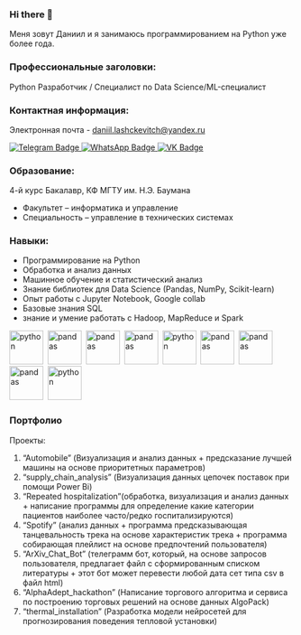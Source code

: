### Hi there 👋
Меня зовут Даниил и я занимаюсь программированием на Python уже более года.

### Профессиональные заголовки:
Python Разработчик / Специалист по Data Science/ML-специалист

### Контактная информация: 
Электронная почта - daniil.lashckevitch@yandex.ru
<div id="badges">
  <a href="https://t.me/Daniil_5t4Rt">
    <img src="https://img.shields.io/badge/Telegram-blue?logo=telegram&logoColor=white&style=for-the-badge" alt="Telegram Badge"/>
  </a>
  <a href="https://api.whatsapp.com/send?phone=79623724292">
    <img src="https://img.shields.io/badge/WhatsApp-bgreen?logo=whatsapp&logoColor=white&style=for-the-badge" alt="WhatsApp Badge"/>
  </a>
  <a href="https://vk.com/id277479523">
    <img src="https://img.shields.io/badge/ВКонтакте-blue?logo=vk&logoColor=white&style=for-the-badge " alt="VK Badge"/>
  </a>
</div>

### Образование:
4-й курс Бакалавр, КФ МГТУ им. Н.Э. Баумана
* Факультет – информатика и управление
* Специальность – управление в технических системах

### Навыки:
- Программирование на Python
- Обработка и анализ данных
- Машинное обучение и статистический анализ
- Знание библиотек для Data Science (Pandas, NumPy, Scikit-learn)
- Опыт работы с Jupyter Notebook, Google collab
- Базовые знания SQL
- знание и умение работать с Hadoop, MapReduce и Spark

<img src="https://cdn.jsdelivr.net/gh/devicons/devicon/icons/python/python-original-wordmark.svg" title = "python" width = "60" height = "60"/>&nbsp;
<img src="https://cdn.jsdelivr.net/gh/devicons/devicon/icons/numpy/numpy-original-wordmark.svg" title = "pandas" width = "60" height = "60"/>&nbsp;
<img src="https://cdn.jsdelivr.net/gh/devicons/devicon/icons/pandas/pandas-original-wordmark.svg" title = "pandas"  width = "60" height = "60"/>&nbsp;
<img src="https://cdn.jsdelivr.net/gh/devicons/devicon/icons/tensorflow/tensorflow-original-wordmark.svg" title = "pandas"  width = "60" height = "60"/>&nbsp;
<img src="https://cdn.jsdelivr.net/gh/devicons/devicon/icons/mysql/mysql-original-wordmark.svg" title = "python"  width = "60" height = "60"/>&nbsp;
<img src="https://cdn.jsdelivr.net/gh/devicons/devicon/icons/jupyter/jupyter-original-wordmark.svg" title = "pandas"  width = "60" height = "60"/>&nbsp;
<img src="https://cdn.jsdelivr.net/gh/devicons/devicon/icons/matlab/matlab-original.svg" title = "pandas"  width = "60" height = "60"/>&nbsp;
<img src="https://cdn.jsdelivr.net/gh/devicons/devicon/icons/cplusplus/cplusplus-original.svg" title = "pandas"  width = "60" height = "60"/>&nbsp;
<img src="https://cdn.jsdelivr.net/gh/devicons/devicon/icons/c/c-original.svg" title = "python"  width = "60" height = "60"/>&nbsp;
### Портфолио
Проекты:
1.	“Automobile” (Визуализация и анализ данных + предсказание лучшей машины на основе приоритетных параметров)
2.	“supply_chain_analysis” (Визуализация данных цепочек поставок при помощи Power Bi)
3.	“Repeated hospitalization”(обработка, визуализация и анализ данных + написание программы для определение какие категории пациентов наиболее часто/редко госпитализируются)
4.	“Spotify” (анализ данных + программа предсказывающая танцевальность трека на основе характеристик трека + программа собирающая плейлист на основе предпочтений пользователя)
5.	“ArXiv_Chat_Bot” (телеграмм бот, который, на основе запросов пользователя, предлагает файл с сформированным списком литературы + этот бот может перевести любой дата сет типа csv в файл html)
6.	“AlphaAdept_hackathon” (Написание торгового алгоритма и сервиса по построению торговых решений на основе данных AlgoPack)
7.	“thermal_installation” (Разработка модели нейросетей  для прогнозирования поведения тепловой установки) 




<!--
**cdm4Ki90L1t/cdm4Ki90L1t** is a ✨ _special_ ✨ repository because its `README.md` (this file) appears on your GitHub profile.

Here are some ideas to get you started:

- 🔭 I’m currently working on ...
- 🌱 I’m currently learning ...
- 👯 I’m looking to collaborate on ...
- 🤔 I’m looking for help with ...
- 💬 Ask me about ...
- 📫 How to reach me: ...
- 😄 Pronouns: ...
- ⚡ Fun fact: ...
    
-->
  
          
